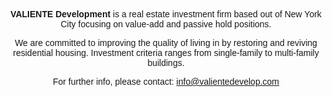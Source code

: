 <p style="text-align:center">&nbsp;</p>

<p style="text-align:center">&nbsp;</p>

<p style="text-align:center">&nbsp;</p>

<p style="text-align:center"><span style="font-family:Arial,Helvetica,sans-serif"><strong>VALIENTE Development </strong>is a real estate investment firm based out of New York City focusing on value-add and passive hold positions.</span></p>

<p style="text-align:center"><span style="font-family:Arial,Helvetica,sans-serif">We are committed to improving the quality of living in by restoring and reviving residential housing. Investment criteria ranges from single-family to multi-family buildings.</span></p>

<p style="text-align:center"><span style="font-family:Arial,Helvetica,sans-serif">For further info, please contact: <a href="mailto:info@valientedevelop.com">info@valientedevelop.com</a></span></p>
